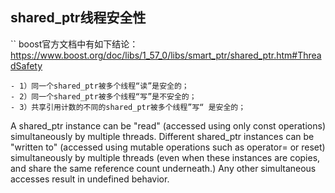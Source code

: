 
## shared_ptr线程安全性
``
boost官方文档中有如下结论：
https://www.boost.org/doc/libs/1_57_0/libs/smart_ptr/shared_ptr.htm#ThreadSafety
```
- 1）同一个shared_ptr被多个线程“读”是安全的；
- 2）同一个shared_ptr被多个线程“写”是不安全的；
- 3）共享引用计数的不同的shared_ptr被多个线程”写“ 是安全的；
```
 A shared_ptr instance can be "read" (accessed using only const operations) simultaneously by multiple threads.
 Different shared_ptr instances can be "written to" (accessed using mutable operations such as operator= or reset) simultaneously by multiple threads (even when these instances are copies, and share the same reference count underneath.)
 Any other simultaneous accesses result in undefined behavior.
 ```
